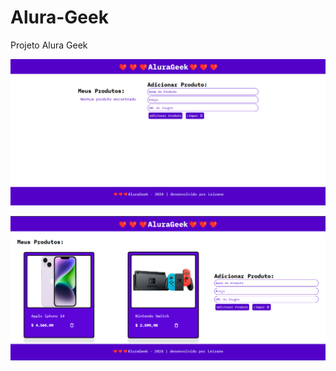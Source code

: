 # Alura-Geek
Projeto Alura Geek

![alt text]({0A11614D-E432-4B85-BB44-05F242925EC0}.png)

![alt text]({86DC5EDE-130A-4423-915F-7E672E954074}.png)


